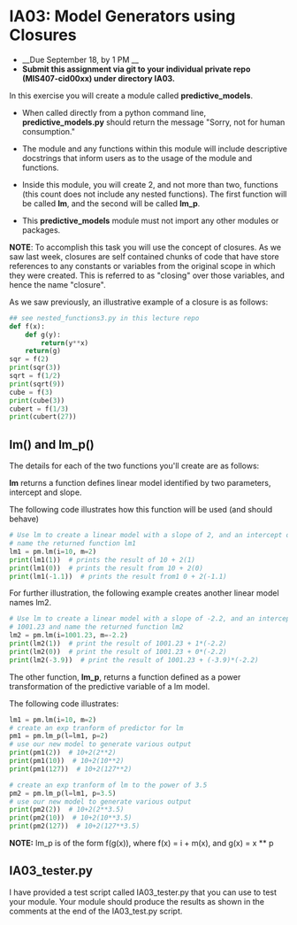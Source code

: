 
# IA03: Model Generators using Closures
* __Due September 18, by 1 PM __
* __Submit this assignment via git to your individual private repo (MIS407-cid00xx) under  directory IA03.__


In this exercise you will create a module called __predictive_models__.

* When called directly from a python command line, __predictive_models.py__ should return the message "Sorry, not for human consumption."

* The module and any functions within this module will include descriptive docstrings that inform users as to the usage of the module and functions.

* Inside this module, you will create 2, and not more than two, functions (this count does not  include any nested functions).  The first function will be called __lm__, and the second will be called __lm_p__.

* This __predictive_models__ module must not import any other modules or packages.

__NOTE__: To accomplish this task you will use the concept of closures. As we saw last week, closures are self contained chunks of code that have store references to any constants or variables from the original scope in which they were created. This is referred to as "closing" over those variables, and hence the name "closure".

As we saw previously, an illustrative example of a closure is as follows:

```Python
## see nested_functions3.py in this lecture repo
def f(x):
    def g(y):
        return(y**x)
    return(g)
sqr = f(2)
print(sqr(3))
sqrt = f(1/2)
print(sqrt(9))
cube = f(3)
print(cube(3))
cubert = f(1/3)
print(cubert(27))
```

## lm() and lm_p()

The details for each of the two functions you'll create are as follows:

__lm__ returns a function defines linear model identified by two parameters, intercept and slope.

The following code illustrates how this function will be used (and should behave)

```Python
# Use lm to create a linear model with a slope of 2, and an intercept of 10 and
# name the returned function lm1
lm1 = pm.lm(i=10, m=2)
print(lm1(1))  # prints the result of 10 + 2(1)
print(lm1(0))  # prints the result from 10 + 2(0)
print(lm1(-1.1))  # prints the result from1 0 + 2(-1.1)
```

For further illustration, the following example creates another linear model names lm2.

```Python
# Use lm to create a linear model with a slope of -2.2, and an intercept of
# 1001.23 and name the returned function lm2
lm2 = pm.lm(i=1001.23, m=-2.2)
print(lm2(1))  # print the result of 1001.23 + 1*(-2.2)
print(lm2(0))  # print the result of 1001.23 + 0*(-2.2)
print(lm2(-3.9))  # print the result of 1001.23 + (-3.9)*(-2.2)
```

The other function, __lm_p__,  returns a function defined as a power transformation of the predictive variable of a lm model.

The following code illustrates:

```Python
lm1 = pm.lm(i=10, m=2)
# create an exp tranform of predictor for lm
pm1 = pm.lm_p(l=lm1, p=2)
# use our new model to generate various output
print(pm1(2))  # 10+2(2**2)
print(pm1(10))  # 10+2(10**2)
print(pm1(127))  # 10+2(127**2)

# create an exp tranform of lm to the power of 3.5
pm2 = pm.lm_p(l=lm1, p=3.5)
# use our new model to generate various output
print(pm2(2))  # 10+2(2**3.5)
print(pm2(10))  # 10+2(10**3.5)
print(pm2(127))  # 10+2(127**3.5)
```

__NOTE:__ lm_p is of the form f(g(x)), where f(x) = i + m(x), and g(x) = x ** p

## IA03_tester.py
I have provided a test script called IA03_tester.py that you can use to test your module. Your module should produce the results as shown in the comments at the end of the IA03_test.py script.
